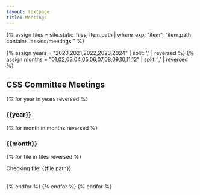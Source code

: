 ```yaml
---
layout: textpage
title: Meetings
---
```


<!-- PATH FORMAT:  assets/agendas/YYYY/MM/DD -->

{% assign files = site.static_files, item.path | where_exp: "item", "item.path contains 'assets/meetings'" %}

{% assign years = "2020,2021,2022,2023,2024" | split: ',' | reversed %}
{% assign months = "01,02,03,04,05,06,07,08,09,10,11,12" | split: ',' | reversed %}

<h2>CSS Committee Meetings</h2>

<p>

{% for year in years reversed %}
    <h3>{{year}}</h3>
    {% for month in months reversed %}
        <h3>{{month}}</h3>
        {% for file in files reversed %}
            <p>Checking file: {{file.path}}</p><br>
            <!-- {% if file.path contains 'assets/meetings/{{year}}/{{month}}/' %}
                <a href='{{file.path}}'>{{file.name}}</a><br>
            {% endif %} -->
        {% endfor %}
    {% endfor %}
{% endfor %}

</p>
